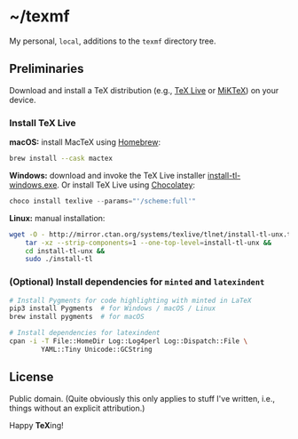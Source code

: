 # ~/texmf

My personal, `local`, additions to the `texmf` directory tree.

## Preliminaries

Download and install a TeX distribution (e.g., [TeX Live](https://www.tug.org/texlive/) or [MiKTeX](https://miktex.org/)) on your device.

### Install TeX Live

**macOS:** install MacTeX using [Homebrew](https://brew.sh):

```bash
brew install --cask mactex
```

**Windows:** download and invoke the TeX Live installer [install-tl-windows.exe](http://mirror.ctan.org/systems/texlive/tlnet/install-tl-windows.exe). Or install TeX Live using [Chocolatey](https://chocolatey.org):

```powershell
choco install texlive --params="'/scheme:full'"
```

**Linux:** manual installation:

```bash
wget -O - http://mirror.ctan.org/systems/texlive/tlnet/install-tl-unx.tar.gz |
    tar -xz --strip-components=1 --one-top-level=install-tl-unx &&
    cd install-tl-unx &&
    sudo ./install-tl
```

### (Optional) Install dependencies for `minted` and `latexindent`

```bash
# Install Pygments for code highlighting with minted in LaTeX
pip3 install Pygments  # for Windows / macOS / Linux
brew install pygments  # for macOS

# Install dependencies for latexindent
cpan -i -T File::HomeDir Log::Log4perl Log::Dispatch::File \
        YAML::Tiny Unicode::GCString
```

## License

Public domain. (Quite obviously this only applies to stuff I've written, i.e., things without an explicit attribution.)

Happy **TeX**ing!
